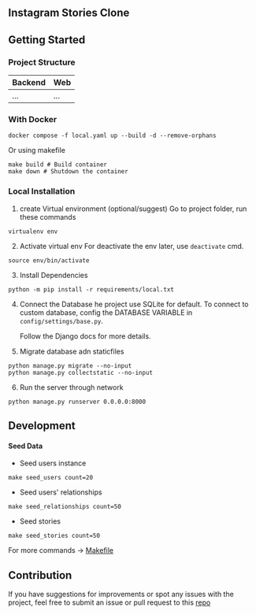 ## Instagram Stories Clone

## Getting Started

### Project Structure

| Backend | Web |
| --- | --- |
| ... | ... |

### With Docker
```shell
docker compose -f local.yaml up --build -d --remove-orphans
```
Or using makefile
```shell
make build # Build container
make down # Shutdown the container
```

### Local Installation

1. create Virtual environment (optional/suggest)
   Go to project folder, run these commands

```
virtualenv env
```

2. Activate virtual env
   For deactivate the env later, use `deactivate` cmd.

```
source env/bin/activate
```

3. Install Dependencies

```shell
python -m pip install -r requirements/local.txt
```

4. Connect the Database
   he project use SQLite for default. To connect to custom database, config the DATABASE VARIABLE in `config/settings/base.py`.

   Follow the Django docs for more details.

5. Migrate database adn staticfiles

```shell
python manage.py migrate --no-input
python manage.py collectstatic --no-input
```

6. Run the server through network

```shell
python manage.py runserver 0.0.0.0:8000
```

## Development
#### Seed Data
- Seed users instance
```shell
make seed_users count=20
```
- Seed users' relationships
```shell
make seed_relationships count=50
```
- Seed stories
```shell
make seed_stories count=50
```

For more commands -> [Makefile](./makefile)

## Contribution
If you have suggestions for improvements or spot any issues with the project, feel free to submit an issue or pull request to this [repo](https://github.com/tonible14012002/Instagram-Stories) 